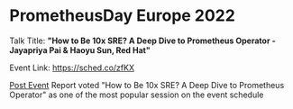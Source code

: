 # PrometheusDay Europe 2022 

Talk Title: **"How to Be 10x SRE? A Deep Dive to Prometheus
Operator - Jayapriya Pai & Haoyu Sun, Red Hat"**

Event Link: https://sched.co/zfKX

[Post Event](https://www.cncf.io/wp-content/uploads/2022/06/Prometheus-2022-report_FINAL.pdf) Report voted "How to Be 10x SRE? A Deep Dive to Prometheus
Operator" as one of the most popular session on the event schedule
